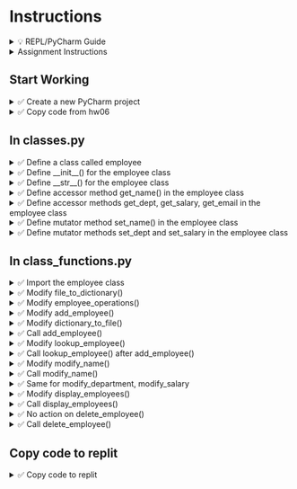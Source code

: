 # Instructions

<details>
  <summary>
    💡 REPL/PyCharm Guide
  </summary>

  - To toggle commenting, highlight the line(s) and press Ctrl + /
  - To move a statement or block of statements one indent to the right, highlight the statement(s)  press Tab
  - To move a statement or block of statements one indent to the left, highlight the statement(s)  press Shift+Tab
  - Avoid using backspaces or spaces to remove or place indents
  - REPL Comments
    - To ask the instructor a code question, highlight the line(s) of code and press Alt + / and type in your question/issue/comment and click on collapse
    - To view comments placed by the instructor click on the comment icon at the end of any highlighted code
    - If your issue is resolved, click on Resolve to remove the comment
</details>


<details>
  <summary>
    Assignment Instructions
  </summary>

- In this assignment we manage employee data using classes and **storing these class objects in a dictionary**
- Each employee object has four data elements - Name, Department, Salary, Email
- All such employee objects are stored in a dictionary whose keys will be the employee ID
</details>


## Start Working

<details>
  <summary>
    ✅ Create a new PyCharm project
  </summary>

  - Create a new PyCharm project in a folder of your choice
  - Create a Python file - main.py
  - Inside the project create a new folder **hw08**
  - Create files classes.py, class_functions.py and validations.py
</details>

<details>
  <summary>
    ✅ Copy code from hw06
  </summary>

  - Copy main.py
  - Copy the code in validations.py from HW07
  - Copy the code from dict_functions 
  - Change the import statement in main.py to use class_functions module
  - **Instructor will not provide employee data file**, it will be created using your program's `Add Employee` option (_after we write code for that function_)
</details>

## In classes.py

<details>
  <summary>
    ✅ Define a class called employee
  </summary>

  - Use coding conventions for class name
</details>


<details>
  <summary>
    ✅ Define __init__() for the employee class
  </summary>

  - Because our employee has four data fields, accept for parameters in the \_\_init\_\_ definition
  - 🚩 Do not forget the default parameter
  - Bind the employee data parameters to the object using self assingment. Ensure these are private attributes.
</details>

<details>
  <summary>
    ✅ Define __str__() for the employee class
  </summary>

  - 🚩 Do not forget the default parameter in the definition
  - Inside the \_\_str\_\_() function body
    - Write a statement that returns a formatted string as follows
    - Make sure to use the private attributes you created in the \_\_init\_\_() in the appropriate placeholders

  Name: <employee_name>  
  Department: <employee_department>  
  Salary: <employee_salary>  
  Email: <employee_email>  

</details>

<details>
  <summary>
    ✅ Define accessor method get_name() in the employee class
  </summary>

  - 🚩 Do not forget the default parameter in the definition
  - Inside the get_name function body
    - Write a statement that returns the private attribute for the employee name
</details>

<details>
  <summary>
    ✅ Define accessor methods get_dept, get_salary, get_email in the employee class
  </summary>

  - Return the appropriate private attribute in each method
</details>


<details>
  <summary>
    ✅ Define mutator method set_name() in the employee class
  </summary>

  - Accept the new name (choose a name for this new name) as a parameter
  - 🚩 Do not forget the default parameter in the definition
  - Inside the set_name function body
    - Write a statement that assigns this new name to the existing private attribute for the employee name
</details>

<details>
  <summary>
    ✅ Define mutator methods set_dept and set_salary in the employee class
  </summary>

  - Return the appropriate private attribute in each method
  - In this project, we are not allowing the user to change the email address of an employee, hence we are not writing a mutator method for it
</details>

## In class_functions.py

<details>
  <summary>
    ✅ Import the employee class
  </summary>

  - Using the from keyword, import the employee class you created in classes module
</details>

<details>
  <summary>
    ✅ Modify file_to_dictionary()
  </summary>

  - In the body of file_to_dictionary, change the file location to hw08/employees.bin
</details>

<details>
  <summary>
    ✅ Modify employee_operations()
  </summary>

  - Comment out all the code except the file_to_dictionary call
  - Print the dictionary (it should print empty dictionary, if you have used exception handling in that function)
</details>


<details>
  <summary>
    ✅ Modify add_employee()
  </summary>

  - After the code to get all the employee data fields, create an object of the Employee class named `new_employee` by passing them in the same order as used in the initializer method  
  - To the employees dictionary add a new key/value pair
    - key is the calculated employee ID and
    - value is new employee object
    - ⏩ Refer to 9-4a
  - Print `Added Employee`
  - Return employees dictionary (optional if you decide to keep the dictionary name the same in all functions)
</details>

</details>

<details>
  <summary>
    ✅ Modify dictionary_to_file()
  </summary>

  - In the body of dictionary_to_file(), change the file location to hw08/employees.bin
</details>


<details>
  <summary>
    ✅ Call add_employee()
  </summary>
  
  - In employee_operations() function, uncomment whatever code you need to call
    - add_employee()
    - **and dictionary_to_file()**
  - Execute the program and add a new employee and Exit out of the program
  - If your code is correct, a new file called employees.bin will be created in hw08 folder. It should have some human un-readable data
  - This file will work with only your code (because the attribute names you may have chosen will not match with other students' choice)
</details>



<details>
  <summary>
    ✅ Modify lookup_employee()
  </summary>
  
  - Delete the print statement(s) in the if block and simply print the employee object at the key provided by the user
  - This print statement will call the str() method and print all the data correctly
  
</details>

<details>
  <summary>
    ✅ Call lookup_employee() after add_employee()
  </summary>

  - In employee_operations() function, uncomment whatever code you need to call lookup_employee
  - 📜 Test your code with the most recently added employee's ID
</details>


<details>
  <summary>
    ✅ Modify modify_name()
  </summary>

  - Inside the if block, after calculating the new name using calls to the validate_first_name and validate_last_name functions
  - Then we find the appropriate dictionary element using employee_id (converted to integer) as the key and store it in a variable, say `found_employee`
  - using this found_employee object, call the set_name method by passing the new name as argument
</details>
</details>


<details>
  <summary>
    ✅ Call modify_name()
  </summary>

  - In employee_operations() function, uncomment whatever code you need to call modify_name()
  - Test your code and make sure employee name is being modified correctly
</details>


<details>
  <summary>
    ✅ Same for modify_department, modify_salary
  </summary>

  - Do the same steps as above for modifying department and salary by calling the appropriate set/mutator methods defined in the class
</details>


<details>
  <summary>
    ✅ Modify display_employees()
  </summary>



<details>
  <summary>
    🔑 Code Logic:
  </summary>

  - Inside the for loop
    - Get each data element using the loop variable (employee object) and the appropriate get methods
    - For example, employee name would be  `<loop_variable>.get_name()`
    - Do the same for other data elements, department, salary, email etc
  - Display all these values in a tabular format
  - You may choose column widths and alignment to fit your data

</details>

</details>


<details>
  <summary>
    ✅ Call  display_employees()
  </summary>

  - Uncomment appropriate code in employee_operations function to call display_employees()
  - Test your code to make sure your employee(s) are being displayed correctly
</details>


<details>
  <summary>
    ✅ No action on delete_employee()
  </summary>

  - Nothing to change here, because we still have to delete an employee by deleting the dictionary element, which in this assignment is an object (it was a dictionary in the previous assignment)
</details>



<details>
  <summary>
    ✅ Call  delete_employee()
  </summary>

  - Uncomment code in employee_operations to call delete_employee()
  - 📜 Execute your code and ensure ALL employee operations are being performed correctly
</details>


## Copy code to replit

<details>
  <summary>
    ✅ Copy code to replit
  </summary>
  
  - Copy the contents of classes.py, validations.py and class_functions.py to replit under folder hw08
  - Upload your employees.pkl (it will NOT upload to hw08, you have to drag and drop it) - watch the solution video if you need help
  - Comment out the existing import statement and code in main function body
  - Copy the import statement and code from main.py in your PyCharm Project and paste it in the appropriate places in replit
  - Submit the URL on Canvas assignment
</details>
